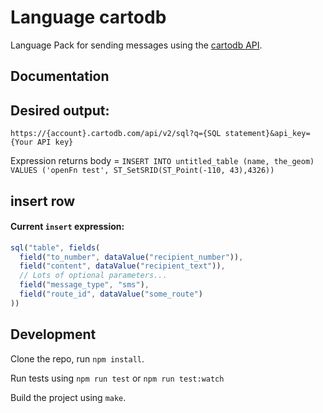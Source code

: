 Language cartodb
==============

Language Pack for sending messages using the [cartodb API](http://docs.cartodb.com/cartodb-platform/sql-api/).

Documentation
-------------

## Desired output:
`https://{account}.cartodb.com/api/v2/sql?q={SQL statement}&api_key={Your API key}`

Expression returns body = `INSERT INTO untitled_table (name, the_geom) VALUES ('openFn test', ST_SetSRID(ST_Point(-110, 43),4326))`

## insert row

#### Current `insert` expression:
```js
sql("table", fields(
  field("to_number", dataValue("recipient_number")),
  field("content", dataValue("recipient_text")),
  // Lots of optional parameters...
  field("message_type", "sms"),
  field("route_id", dataValue("some_route")
))
```

Development
-----------

Clone the repo, run `npm install`.

Run tests using `npm run test` or `npm run test:watch`

Build the project using `make`.
